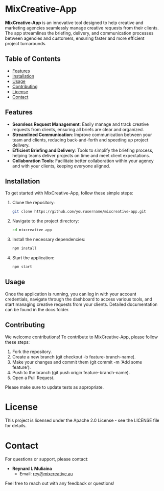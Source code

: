 # MixCreative-App

**MixCreative-App** is an innovative tool designed to help creative and marketing agencies seamlessly manage creative requests from their clients. The app streamlines the briefing, delivery, and communication processes between agencies and customers, ensuring faster and more efficient project turnarounds.

## Table of Contents

- [Features](#features)
- [Installation](#installation)
- [Usage](#usage)
- [Contributing](#contributing)
- [License](#license)
- [Contact](#contact)

## Features

- **Seamless Request Management**: Easily manage and track creative requests from clients, ensuring all briefs are clear and organized.
- **Streamlined Communication**: Improve communication between your team and clients, reducing back-and-forth and speeding up project delivery.
- **Efficient Briefing and Delivery**: Tools to simplify the briefing process, helping teams deliver projects on time and meet client expectations.
- **Collaboration Tools**: Facilitate better collaboration within your agency and with your clients, keeping everyone aligned.

## Installation

To get started with MixCreative-App, follow these simple steps:

1. Clone the repository:
   ```bash
   git clone https://github.com/yourusername/mixcreative-app.git

2. Navigate to the project directory:
   ```bash
   cd mixcreative-app

3. Install the necessary dependencies:
   ```bash
   npm install

4. Start the application:
   ```bash
   npm start
   
## Usage
Once the application is running, you can log in with your account credentials, navigate through the dashboard to access various tools, and start managing creative requests from your clients. Detailed documentation can be found in the docs folder.

## Contributing
We welcome contributions! To contribute to MixCreative-App, please follow these steps:

1. Fork the repository.
2. Create a new branch (git checkout -b feature-branch-name).
3. Make your changes and commit them (git commit -m 'Add some feature').
4. Push to the branch (git push origin feature-branch-name).
5. Open a Pull Request.

Please make sure to update tests as appropriate.

# License
This project is licensed under the Apache 2.0 License - see the LICENSE file for details.

# Contact
For questions or support, please contact:

- **Reynard L Muliaina**
   - Email: rey@mixcreative.au

Feel free to reach out with any feedback or questions!

